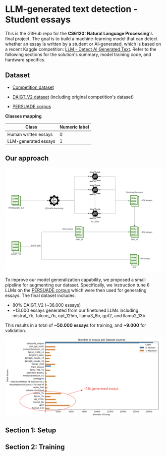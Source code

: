 # LLM-generated text detection - Student essays
This is the GitHub repo for the **CS6120: Natural Language Processing**'s final project. The goal is to build a machine-learning model that can detect whether an essay is written by a student or AI-generated, which is based on a recent Kaggle competition: [LLM - Detect AI Generated Text](https://www.kaggle.com/competitions/llm-detect-ai-generated-text). Refer to the following sections for the solution's summary, model training code, and hardware specifics.

## Dataset
* [Competition dataset](https://www.kaggle.com/competitions/llm-detect-ai-generated-text/data)

* [DAIGT_V2 dataset](https://www.kaggle.com/datasets/thedrcat/daigt-v2-train-dataset) (including original competition's dataset)

* [PERSUADE corpus](https://www.kaggle.com/datasets/nbroad/persaude-corpus-2)

**Classes mapping**

|  Class | Numeric label|
|---|---|
| Human written essays  | 0 |
| LLM-generated essays  | 1 |

## Our approach
![Data augmentation pipeline](imgs/data_augmentation_pipeline.png)

To improve our model generalization capability, we proposed a small pipeline for augmenting our dataset. Specifically, we  instruction tune 6 LLMs on the [PERSUADE corpus](https://www.kaggle.com/datasets/nbroad/persaude-corpus-2) which were then used for generating essays. The final dataset includes:
* 80% DAIGT_V2 (~36.000 essays)
* ~13.000 essays generated from our finetuned LLMs including: mistral_7b, falcon_7b, opt_125m, llama3_8b, gpt2, and llama2_13b

This results in a total of **~50.000 essays** for training, and **~9.000** for validation.


![Data augmentation pipeline](imgs/datasource_distribution.png)




## Section 1: Setup
## Section 2: Training




